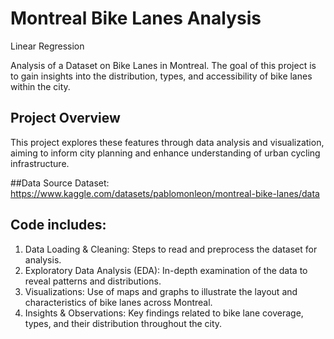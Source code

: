 # Montreal Bike Lanes Analysis
Linear Regression

Analysis of a Dataset on Bike Lanes in Montreal. The goal of this project is to gain insights into the distribution, types, and accessibility of bike lanes within the city.

## Project Overview
This project explores these features through data analysis and visualization, aiming to inform city planning and enhance understanding of urban cycling infrastructure.

##Data Source
Dataset: https://www.kaggle.com/datasets/pablomonleon/montreal-bike-lanes/data

## Code includes:
1. Data Loading & Cleaning: Steps to read and preprocess the dataset for analysis.
2. Exploratory Data Analysis (EDA): In-depth examination of the data to reveal patterns and distributions.
3. Visualizations: Use of maps and graphs to illustrate the layout and characteristics of bike lanes across Montreal.
4. Insights & Observations: Key findings related to bike lane coverage, types, and their distribution throughout the city.
